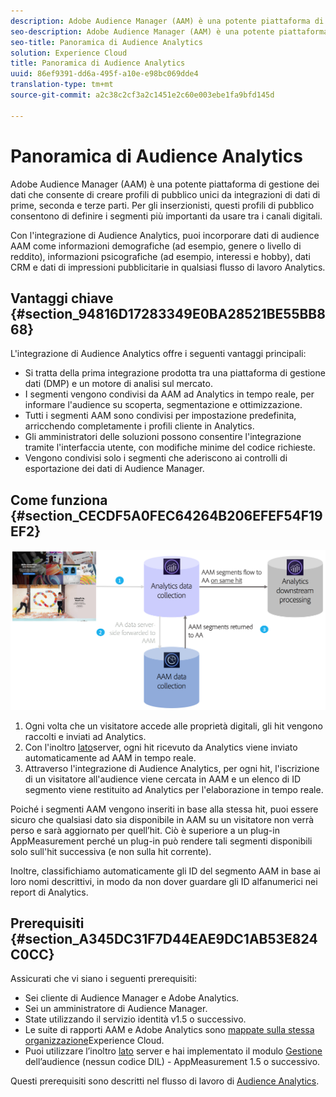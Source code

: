 ```yaml
---
description: Adobe Audience Manager (AAM) è una potente piattaforma di gestione dei dati che consente di creare profili di pubblico unici da integrazioni di dati di prime, seconda e terze parti. Per gli inserzionisti, questi profili di pubblico consentono di definire i segmenti più importanti da usare tra i canali digitali.
seo-description: Adobe Audience Manager (AAM) è una potente piattaforma di gestione dei dati che consente di creare profili di pubblico unici da integrazioni di dati di prime, seconda e terze parti. Per gli inserzionisti, questi profili di pubblico consentono di definire i segmenti più importanti da usare tra i canali digitali.
seo-title: Panoramica di Audience Analytics
solution: Experience Cloud
title: Panoramica di Audience Analytics
uuid: 86ef9391-dd6a-495f-a10e-e98bc069dde4
translation-type: tm+mt
source-git-commit: a2c38c2cf3a2c1451e2c60e003ebe1fa9bfd145d

---
```



# Panoramica di Audience Analytics

Adobe Audience Manager (AAM) è una potente piattaforma di gestione dei dati che consente di creare profili di pubblico unici da integrazioni di dati di prime, seconda e terze parti. Per gli inserzionisti, questi profili di pubblico consentono di definire i segmenti più importanti da usare tra i canali digitali.

Con l'integrazione di Audience Analytics, puoi incorporare dati di audience AAM come informazioni demografiche (ad esempio, genere o livello di reddito), informazioni psicografiche (ad esempio, interessi e hobby), dati CRM e dati di impressioni pubblicitarie in qualsiasi flusso di lavoro Analytics.

## Vantaggi chiave {#section_94816D17283349E0BA28521BE55BB868}

L'integrazione di Audience Analytics offre i seguenti vantaggi principali:

* Si tratta della prima integrazione prodotta tra una piattaforma di gestione dati (DMP) e un motore di analisi sul mercato.
* I segmenti vengono condivisi da AAM ad Analytics in tempo reale, per informare l'audience su scoperta, segmentazione e ottimizzazione.
* Tutti i segmenti AAM sono condivisi per impostazione predefinita, arricchendo completamente i profili cliente in Analytics.
* Gli amministratori delle soluzioni possono consentire l'integrazione tramite l'interfaccia utente, con modifiche minime del codice richieste.
* Vengono condivisi solo i segmenti che aderiscono ai controlli di esportazione dei dati di Audience Manager.

## Come funziona {#section_CECDF5A0FEC64264B206EFEF54F19EF2}

![](assets/mc-aud-dataflow.png)

1. Ogni volta che un visitatore accede alle proprietà digitali, gli hit vengono raccolti e inviati ad Analytics.
1. Con l'inoltro [lato](/help/admin/admin/c-server-side-forwarding/ssf.md)server, ogni hit ricevuto da Analytics viene inviato automaticamente ad AAM in tempo reale.
1. Attraverso l'integrazione di Audience Analytics, per ogni hit, l'iscrizione di un visitatore all'audience viene cercata in AAM e un elenco di ID segmento viene restituito ad Analytics per l'elaborazione in tempo reale.

Poiché i segmenti AAM vengono inseriti in base alla stessa hit, puoi essere sicuro che qualsiasi dato sia disponibile in AAM su un visitatore non verrà perso e sarà aggiornato per quell’hit. Ciò è superiore a un plug-in AppMeasurement perché un plug-in può rendere tali segmenti disponibili solo sull'hit successiva (e non sulla hit corrente).

Inoltre, classifichiamo automaticamente gli ID del segmento AAM in base ai loro nomi descrittivi, in modo da non dover guardare gli ID alfanumerici nei report di Analytics.

## Prerequisiti {#section_A345DC31F7D44EAE9DC1AB53E824C0CC}

Assicurati che vi siano i seguenti prerequisiti:

* Sei cliente di Audience Manager e Adobe Analytics.
* Sei un amministratore di Audience Manager.
* State utilizzando il servizio identità v1.5 o successivo.
* Le suite di rapporti AAM e Adobe Analytics sono [mappate sulla stessa organizzazione](https://marketing.adobe.com/resources/help/en_US/mcloud/report-suite-mapping.html)Experience Cloud.
* Puoi utilizzare l’inoltro [lato](/help/admin/admin/c-server-side-forwarding/ssf.md) server e hai implementato il modulo [Gestione](https://marketing.adobe.com/resources/help/en_US/aam/c_profiles_audiences.html) dell’audience (nessun codice DIL) - AppMeasurement 1.5 o successivo.

Questi prerequisiti sono descritti nel flusso di lavoro di [Audience Analytics](../../integrate/c-audience-analytics/c-workflow/audiences-workflow.md#concept_A5F067D14C794B759A1D92526DE27F83).
